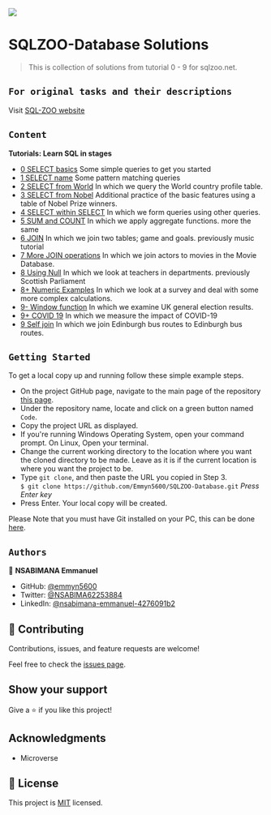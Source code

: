 ![](https://img.shields.io/badge/Microverse-blueviolet)

# SQLZOO-Database Solutions


> This is collection of solutions from tutorial 0 - 9 for sqlzoo.net.

## `For original tasks and their descriptions`

Visit [SQL-ZOO website](https://sqlzoo.net/wiki/SQL_Tutorial)

## `Content`

**Tutorials: Learn SQL in stages**

- [0 SELECT basics](https://github.com/Emmyn5600/SQLZOO-Database/blob/development/tutorial00.sql)
    Some simple queries to get you started
- [1 SELECT name](https://github.com/Emmyn5600/SQLZOO-Database/blob/development/tutorial01.sql)
    Some pattern matching queries
- [2 SELECT from World](https://github.com/Emmyn5600/SQLZOO-Database/blob/development/tutorial02.sql)
    In which we query the World country profile table.
- [3 SELECT from Nobel](https://github.com/Emmyn5600/SQLZOO-Database/blob/development/tutorial03.sql)
    Additional practice of the basic features using a table of Nobel Prize winners.
- [4 SELECT within SELECT](https://github.com/Emmyn5600/SQLZOO-Database/blob/development/tutorial04.sql)
    In which we form queries using other queries.
- [5 SUM and COUNT](https://github.com/Emmyn5600/SQLZOO-Database/blob/development/tutorial05.sql)
    In which we apply aggregate functions. more the same
- [6 JOIN](https://github.com/Emmyn5600/SQLZOO-Database/blob/development/tutorial06.sql)
    In which we join two tables; game and goals. previously music tutorial
- [7 More JOIN operations](https://github.com/Emmyn5600/SQLZOO-Database/blob/development/tutorial07.sql)
    In which we join actors to movies in the Movie Database.
- [8 Using Null](https://github.com/Emmyn5600/SQLZOO-Database/blob/development/tutorial08%2B.sql)
    In which we look at teachers in departments. previously Scottish Parliament
- [8+ Numeric Examples](https://github.com/Emmyn5600/SQLZOO-Database/blob/development/tutorial08.sql)
    In which we look at a survey and deal with some more complex calculations.
- [9- Window function](https://github.com/Emmyn5600/SQLZOO-Database/blob/development/tutorial09%2B%2B.sql)
    In which we examine UK general election results.
- [9+ COVID 19](https://github.com/Emmyn5600/SQLZOO-Database/blob/development/tutorial09%2B.sql)
    In which we measure the impact of COVID-19
- [9 Self join](https://github.com/Emmyn5600/SQLZOO-Database/blob/development/tutorial09.sql)
    In which we join Edinburgh bus routes to Edinburgh bus routes.

## `Getting Started`

To get a local copy up and running follow these simple example steps.

- On the project GitHub page, navigate to the main page of the repository [this page](https://github.com/Emmyn5600/SQLZOO-Database.git).
- Under the repository name, locate and click on a green button named `Code`.
- Copy the project URL as displayed.
- If you're running Windows Operating System, open your command prompt. On Linux, Open your terminal.
- Change the current working directory to the location where you want the cloned directory to be made. Leave as it is if the current location is where you want the project to be.
- Type `git clone`, and then paste the URL you copied in Step 3.<br>
  `$ git clone https://github.com/Emmyn5600/SQLZOO-Database.git` <em>Press Enter key</em><br>
- Press Enter. Your local copy will be created.

Please Note that you must have Git installed on your PC, this can be done [here](https://gist.github.com/derhuerst/1b15ff4652a867391f03).


## `Authors`

👤 **NSABIMANA Emmanuel**

- GitHub: [@emmyn5600](https://github.com/Emmyn5600)
- Twitter: [@NSABIMA62253884](https://twitter.com/NSABIMA62253884)
- LinkedIn: [@nsabimana-emmanuel-4276091b2](https://www.linkedin.com/in/nsabimana-emmanuel-4276091b2/)
## 🤝 Contributing

Contributions, issues, and feature requests are welcome!

Feel free to check the [issues page](https://github.com/Emmyn5600/SQLZOO-Database/issues).

## Show your support

Give a ⭐️ if you like this project!

## Acknowledgments

- Microverse

## 📝 License

This project is [MIT](https://en.wikipedia.org/wiki/MIT_License) licensed.
